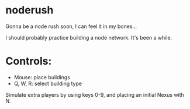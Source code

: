 # noderush

Gonna be a node rush soon, I can feel it in my bones...

I should probably practice building a node network. It's been a while.

# Controls:

- Mouse: place buildings
- Q, W, R: select building type

Simulate extra players by using keys 0-9, and placing an initial Nexus with N.